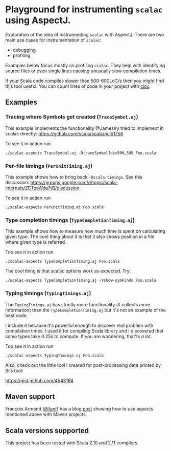 Playground for instrumenting `scalac` using AspectJ.
====================================================

Exploration of the idea of instrumenting `scalac` with AspectJ. There are two main use cases for instrumentation of `scalac`:
  
  * debugging
  * profiling

Examples below focus mostly on profiling `scalac`. They help with identifying source files or even single lines causing unusually slow compilation times.

If your Scala code compiles slower than 500-600LoC/s then you might find this tool useful. You can count lines of code in your project with [cloc](http://cloc.sourceforge.net/).

Examples
--------

### Tracing where Symbols get created (`TraceSymbol.aj`)

This example implements the functionality @JamesIry tried to implement
in scalac directly: https://github.com/scala/scala/pull/1756

To see it in action run

    ./scalac-aspects TraceSymbol.aj -DtraceSymbolIds=500,505 Foo.scala

### Per-file timings (`PerUnitTiming.aj`)

This example shows how to bring back `-Dscala.timings`. See this discussion:
https://groups.google.com/d/topic/scala-internals/ZCToaWda7tQ/discussion

To see it in action run

    ./scalac-aspects PerUnitTiming.aj Foo.scala

### Type completion timings (`TypeCompletionTiming.aj`)

This example shows how to measure how much time is spent on calculating given
type. The cool thing about it is that it also shows position in a file where
given type is referred.

Too see it in action run

    ./scalac-aspects TypeCompletionTiming.aj Foo.scala

The cool thing is that scalac options work as expected. Try:

    ./scalac-aspects TypeCompletionTiming.aj -Yshow-symkinds Foo.scala

### Typing timings (`TypingTimings.aj`)

The `TypingTimings.aj` has strictly more functionality (it collects more information)
than the `TypeCompletionTiming.aj` but it's not an example of the best code.

I include it because it's powerful enough to discover real problem with compilation times.
I used it for compiling Scala library and I discovered that some types take 0.25s to compute.
If you are wondering, that'ts _a lot_.

Too see it in action run

    ./scalac-aspects TypingTimings.aj Foo.scala

Also, check out the little tool I created for post-processing data printed by this tool:

https://gist.github.com/4543164

Maven support
-------------

François Armand ([@fanf](http://github.com/fanf)) has a blog
[post](http://blog.normation.com/en/2013/01/29/per-file-compilation-time-in-a-scala-maven-project/)
showing how to use aspects mentioned above with Maven projects.

Scala versions supported
------------------------

This project has been tested with Scala 2.10 and 2.11 compilers.
